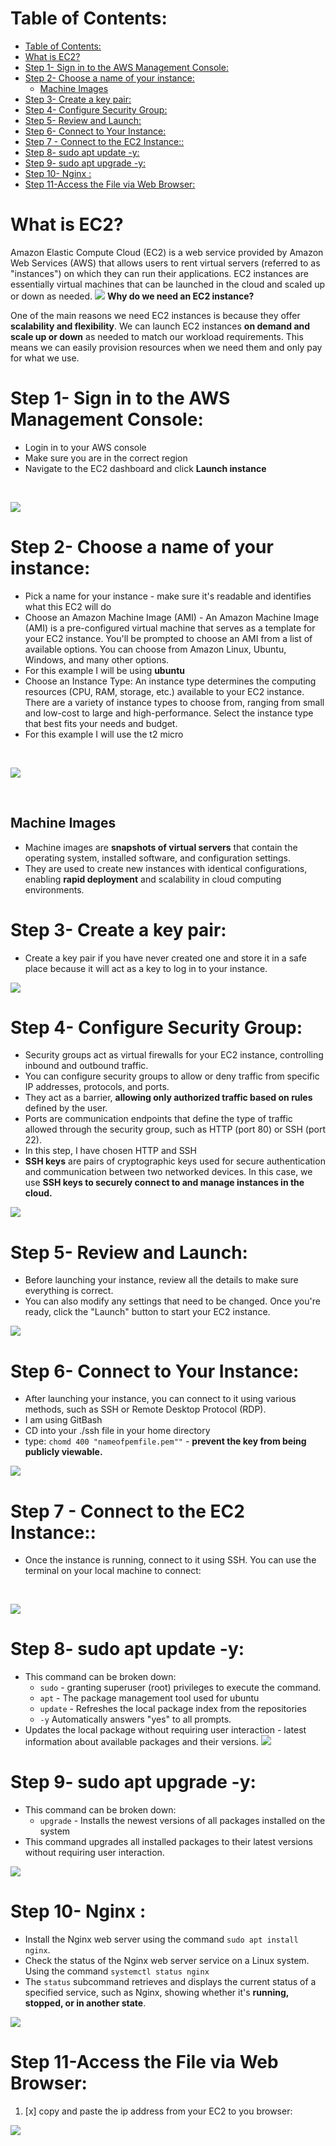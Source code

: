 # Table of Contents:
- [Table of Contents:](#table-of-contents)
- [What is EC2?](#what-is-ec2)
- [Step 1-  Sign in to the AWS Management Console:](#step-1---sign-in-to-the-aws-management-console)
- [Step 2- Choose a name of your instance:](#step-2--choose-a-name-of-your-instance)
  - [Machine Images](#machine-images)
- [Step 3- Create a key pair:](#step-3--create-a-key-pair)
- [Step 4- Configure Security Group:](#step-4--configure-security-group)
- [Step 5- Review and Launch:](#step-5--review-and-launch)
- [Step 6-  Connect to Your Instance:](#step-6---connect-to-your-instance)
- [Step 7 - Connect to the EC2 Instance::](#step-7---connect-to-the-ec2-instance)
- [Step 8- sudo apt update -y:](#step-8--sudo-apt-update--y)
- [Step 9- sudo apt upgrade -y:](#step-9--sudo-apt-upgrade--y)
- [Step 10- Nginx :](#step-10--nginx-)
- [Step 11-Access the File via Web Browser:](#step-11-access-the-file-via-web-browser)



# What is EC2?
Amazon Elastic Compute Cloud (EC2) is a web service provided by Amazon Web Services (AWS) that allows users to rent virtual servers (referred to as "instances") on which they can run their applications. EC2 instances are essentially virtual machines that can be launched in the cloud and scaled up or down as needed.
![](images/ec2.png)
**Why do we need an EC2 instance?**

One of the main reasons we need EC2 instances is because they offer **scalability and flexibility**. We can launch EC2 instances **on demand and scale up or down** as needed to match our workload requirements. This means we can easily provision resources when we need them and only pay for what we use.



# Step 1-  Sign in to the AWS Management Console: 
- Login in to your AWS console
- Make sure you are in the correct region
- Navigate to the EC2 dashboard and click **Launch instance**
<br>

![](images/step1.png)
<br>

# Step 2- Choose a name of your instance: 
- Pick a name for your instance - make sure it's readable and identifies what this EC2 will do 
- Choose an Amazon Machine Image (AMI) - An Amazon Machine Image (AMI) is a pre-configured virtual machine that serves as a template for your EC2 instance. You'll be prompted to choose an AMI from a list of available options. You can choose from Amazon Linux, Ubuntu, Windows, and many other options.
- For this example I will be using **ubuntu**
- Choose an Instance Type: An instance type determines the computing resources (CPU, RAM, storage, etc.) available to your EC2 instance. There are a variety of instance types to choose from, ranging from small and low-cost to large and high-performance. Select the instance type that best fits your needs and budget.
- For this example I will use the t2 micro 

<br>

![](images/step2.png)

<br>

## Machine Images

-  Machine images are **snapshots of virtual servers** that contain the operating system, installed software, and configuration settings. 
- They are used to create new instances with identical configurations, enabling **rapid deployment** and scalability in cloud computing environments.

# Step 3- Create a key pair: 
- Create a key pair if you have never created one and store it in a safe place because it will act as a key to log in to your instance.

![](images/step3.png)

# Step 4- Configure Security Group:
- Security groups act as virtual firewalls for your EC2 instance, controlling inbound and outbound traffic. 
- You can configure security groups to allow or deny traffic from specific IP addresses, protocols, and ports. 
- They act as a barrier, **allowing only authorized traffic based on rules** defined by the user. 
- Ports are communication endpoints that define the type of traffic allowed through the security group, such as HTTP (port 80) or SSH (port 22).
- In this step, I have chosen HTTP and SSH 
- **SSH keys** are pairs of cryptographic keys used for secure authentication and communication between two networked devices. In this case, we use **SSH keys to securely connect to and manage instances in the cloud.**

![](images/step4.png)

# Step 5- Review and Launch: 
- Before launching your instance, review all the details to make sure everything is correct. 
- You can also modify any settings that need to be changed. Once you're ready, click the "Launch" button to start your EC2 instance.

![](images/step5.png)

# Step 6-  Connect to Your Instance:
- After launching your instance, you can connect to it using various methods, such as SSH or Remote Desktop Protocol (RDP). 
- I am using GitBash
- CD into your ./ssh file in your home directory 
- type: ```chomd 400 "nameofpemfile.pem""```  - **prevent the key from being publicly viewable.**

![](images/step6.png)


# Step 7 - Connect to the EC2 Instance::
- Once the instance is running, connect to it using SSH. You can use the terminal on your local machine to connect:
<br>


![](images/step7.png)


# Step 8- sudo apt update -y:
- This command can be broken down:
    - `sudo` - granting superuser (root) privileges to execute the command.
    - `apt` - The package management tool used for ubuntu
    - `update` - Refreshes the local package index from the repositories 
    - `-y` Automatically answers "yes" to all prompts. 
- Updates the local package  without requiring user interaction - latest information about available packages and their versions.
![](images/step8.png)

# Step 9- sudo apt upgrade -y:
- This command can be broken down:
  - `upgrade` - Installs the newest versions of all packages installed on the system
- This command upgrades all installed packages to their latest versions without requiring user interaction. 

![](images/step9.png)



# Step 10- Nginx :
- Install the Nginx web server using the command `sudo apt install nginx`.
- Check the status of the Nginx web server service on a Linux system. Using the command `systemctl status nginx`
-  The `status` subcommand retrieves and displays the current status of a specified service, such as Nginx, showing whether it's **running, stopped, or in another state**.

![](images/step10.png)

# Step 11-Access the File via Web Browser:
1. [x] copy and paste the ip address from your EC2 to you browser: 

![](images/step%2011%20.png)
